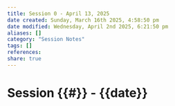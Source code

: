 ```yaml
---
title: Session 0 - April 13, 2025
date created: Sunday, March 16th 2025, 4:58:50 pm
date modified: Wednesday, April 2nd 2025, 6:21:50 pm
aliases: []
category: "Session Notes"
tags: []
references: 
share: true
---
```


# Session {{#}} - {{date}}
